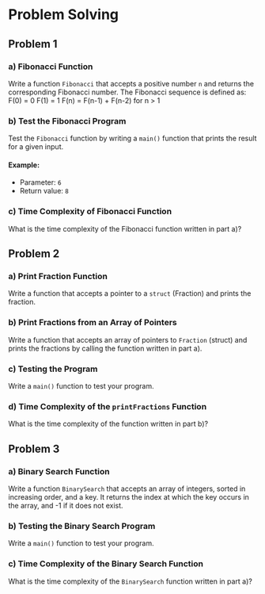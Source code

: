 # Problem Solving

## Problem 1

### a) Fibonacci Function

Write a function `Fibonacci` that accepts a positive number `n` and returns the corresponding Fibonacci number. The Fibonacci sequence is defined as:
F(0) = 0
F(1) = 1
F(n) = F(n-1) + F(n-2) for n > 1
### b) Test the Fibonacci Program

Test the `Fibonacci` function by writing a `main()` function that prints the result for a given input.

#### Example:
- Parameter: `6`
- Return value: `8`

### c) Time Complexity of Fibonacci Function

What is the time complexity of the Fibonacci function written in part a)?


## Problem 2

### a) Print Fraction Function

Write a function that accepts a pointer to a `struct` (Fraction) and prints the fraction.

### b) Print Fractions from an Array of Pointers

Write a function that accepts an array of pointers to `Fraction` (struct) and prints the fractions by calling the function written in part a).

### c) Testing the Program

Write a `main()` function to test your program.

### d) Time Complexity of the `printFractions` Function

What is the time complexity of the function written in part b)?



## Problem 3

### a) Binary Search Function

Write a function `BinarySearch` that accepts an array of integers, sorted in increasing order, and a key. It returns the index at which the key occurs in the array, and -1 if it does not exist.

### b) Testing the Binary Search Program

Write a `main()` function to test your program.

### c) Time Complexity of the Binary Search Function

What is the time complexity of the `BinarySearch` function written in part a)?
